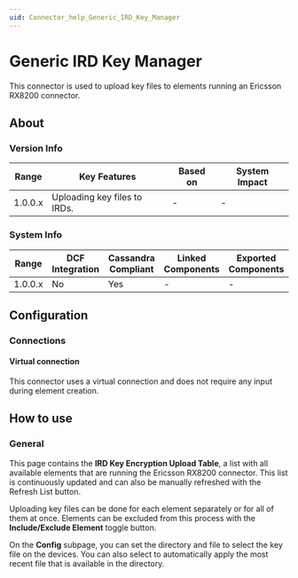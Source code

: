 ```yaml
---
uid: Connector_help_Generic_IRD_Key_Manager
---
```


# Generic IRD Key Manager

This connector is used to upload key files to elements running an Ericsson RX8200 connector.

## About

### Version Info

| Range     | Key Features                 | Based on     | System Impact     |
|-----------|------------------------------|--------------|-------------------|
| 1.0.0.x   | Uploading key files to IRDs. | -            | -                 |

### System Info

| Range     | DCF Integration     | Cassandra Compliant     | Linked Components     | Exported Components     |
|-----------|---------------------|-------------------------|-----------------------|-------------------------|
| 1.0.0.x   | No                  | Yes                     | -                     | -                       |

## Configuration

### Connections

#### Virtual connection

This connector uses a virtual connection and does not require any input during element creation.

## How to use

### General

This page contains the **IRD Key Encryption Upload Table**, a list with all available elements that are running the Ericsson RX8200 connector. This list is continuously updated and can also be manually refreshed with the Refresh List button.

Uploading key files can be done for each element separately or for all of them at once. Elements can be excluded from this process with the **Include/Exclude Element** toggle button.

On the **Config** subpage, you can set the directory and file to select the key file on the devices. You can also select to automatically apply the most recent file that is available in the directory.
